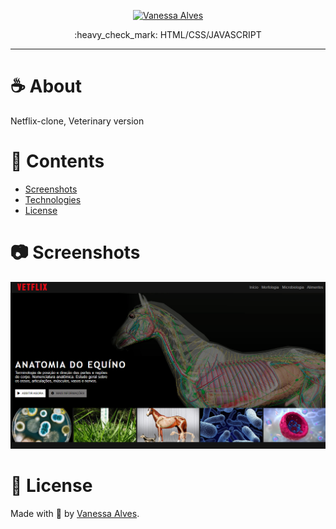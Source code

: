 
<p align="center">
   <a href="https://www.linkedin.com/in/vanessa-alves-5a2b6816a/">
      <img alt="Vanessa Alves" src="https://img.shields.io/badge/linkedin-%230077B5.svg?&style=for-the-badge&logo=linkedin&logoColor=white" />
   </a>
 
</p>

<p align="center">
  :heavy_check_mark: HTML/CSS/JAVASCRIPT
</p>

<hr />






# :coffee: About

Netflix-clone, Veterinary version






# 📌 Contents

* [Screenshots](#camera-screenshot)
* [Technologies](#rocket-technologies)
* [License](#page_facing_up-license)

# :camera: Screenshots
<div align="center">
   <img src="https://github.com/souzavanessa/vetflix/blob/main/images/screenshot.png?raw=true" >

</div>




# :page_facing_up: License


Made with 💖 by [Vanessa Alves](https://www.linkedin.com/in/vanessa-alves-5a2b6816a/).
